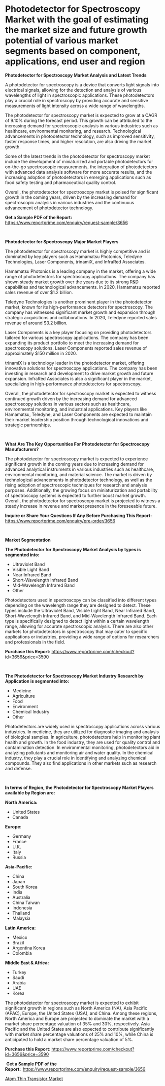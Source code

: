 <p><h1>Photodetector for Spectroscopy Market with the goal of estimating the market size and future growth potential of various market segments based on component, applications, end user and region</h1></p><p><strong>Photodetector for Spectroscopy Market Analysis and Latest Trends</strong></p>
<p><p>A photodetector for spectroscopy is a device that converts light signals into electrical signals, allowing for the detection and analysis of various wavelengths of light in spectroscopic applications. These photodetectors play a crucial role in spectroscopy by providing accurate and sensitive measurements of light intensity across a wide range of wavelengths.</p><p>The photodetector for spectroscopy market is expected to grow at a CAGR of 9.10% during the forecast period. This growth can be attributed to the increasing demand for spectroscopic analysis in various industries such as healthcare, environmental monitoring, and research. Technological advancements in photodetector technology, such as improved sensitivity, faster response times, and higher resolution, are also driving the market growth.</p><p>Some of the latest trends in the photodetector for spectroscopy market include the development of miniaturized and portable photodetectors for on-the-go spectroscopic measurements, the integration of photodetectors with advanced data analysis software for more accurate results, and the increasing adoption of photodetectors in emerging applications such as food safety testing and pharmaceutical quality control.</p><p>Overall, the photodetector for spectroscopy market is poised for significant growth in the coming years, driven by the increasing demand for spectroscopic analysis in various industries and the continuous advancement of photodetector technology.</p></p>
<p><strong>Get a Sample PDF of the Report:&nbsp;</strong> <a href="https://www.reportprime.com/enquiry/request-sample/3656">https://www.reportprime.com/enquiry/request-sample/3656</a></p>
<p>&nbsp;</p>
<p><strong>Photodetector for Spectroscopy Major Market Players</strong></p>
<p><p>The photodetector for spectroscopy market is highly competitive and is dominated by key players such as Hamamatsu Photonics, Teledyne Technologies, Laser Components, trinamiX, and InfraRed Associates.</p><p>Hamamatsu Photonics is a leading company in the market, offering a wide range of photodetectors for spectroscopy applications. The company has shown steady market growth over the years due to its strong R&D capabilities and technological advancements. In 2020, Hamamatsu reported sales revenue of over $1.2 billion.</p><p>Teledyne Technologies is another prominent player in the photodetector market, known for its high-performance detectors for spectroscopy. The company has witnessed significant market growth and expansion through strategic acquisitions and collaborations. In 2020, Teledyne reported sales revenue of around $3.2 billion.</p><p>Laser Components is a key player focusing on providing photodetectors tailored for various spectroscopy applications. The company has been expanding its product portfolio to meet the increasing demand for spectroscopy solutions. Laser Components reported sales revenue of approximately $150 million in 2020.</p><p>trinamiX is a technology leader in the photodetector market, offering innovative solutions for spectroscopy applications. The company has been investing in research and development to drive market growth and future expansion. InfraRed Associates is also a significant player in the market, specializing in high-performance photodetectors for spectroscopy.</p><p>Overall, the photodetector for spectroscopy market is expected to witness continued growth driven by the increasing demand for advanced spectroscopy solutions in various sectors such as healthcare, environmental monitoring, and industrial applications. Key players like Hamamatsu, Teledyne, and Laser Components are expected to maintain their market leadership position through technological innovations and strategic partnerships.</p></p>
<p>&nbsp;</p>
<p><strong>What Are The Key Opportunities For Photodetector for Spectroscopy Manufacturers?</strong></p>
<p><p>The photodetector for spectroscopy market is expected to experience significant growth in the coming years due to increasing demand for advanced analytical instruments in various industries such as healthcare, environmental monitoring, and material science. The market is driven by technological advancements in photodetector technology, as well as the rising adoption of spectroscopic techniques for research and analysis purposes. Additionally, the growing focus on miniaturization and portability of spectroscopy systems is expected to further boost market growth. Overall, the photodetector for spectroscopy market is projected to witness a steady increase in revenue and market presence in the foreseeable future.</p></p>
<p><strong>Inquire or Share Your Questions If Any Before Purchasing This Report:</strong> <a href="https://www.reportprime.com/enquiry/pre-order/3656">https://www.reportprime.com/enquiry/pre-order/3656</a></p>
<p>&nbsp;</p>
<p><strong>Market Segmentation</strong></p>
<p><strong>The Photodetector for Spectroscopy Market Analysis by types is segmented into:</strong></p>
<p><ul><li>Ultraviolet Band</li><li>Visible Light Band</li><li>Near Infrared Band</li><li>Short-Wavelength Infrared Band</li><li>Mid-Wavelength Infrared Band</li><li>Other</li></ul></p>
<p><p>Photodetectors used in spectroscopy can be classified into different types depending on the wavelength range they are designed to detect. These types include the Ultraviolet Band, Visible Light Band, Near Infrared Band, Short-Wavelength Infrared Band, and Mid-Wavelength Infrared Band. Each type is specifically designed to detect light within a certain wavelength range, allowing for accurate spectroscopic analysis. There are also other markets for photodetectors in spectroscopy that may cater to specific applications or industries, providing a wide range of options for researchers and professionals in the field.</p></p>
<p><strong>Purchase this Report:&nbsp;</strong><a href="https://www.reportprime.com/checkout?id=3656&price=3590">https://www.reportprime.com/checkout?id=3656&price=3590</a></p>
<p>&nbsp;</p>
<p><strong>The Photodetector for Spectroscopy Market Industry Research by Application is segmented into:</strong></p>
<p><ul><li>Medicine</li><li>Agriculture</li><li>Food</li><li>Environment</li><li>Chemical Industry</li><li>Other</li></ul></p>
<p><p>Photodetectors are widely used in spectroscopy applications across various industries. In medicine, they are utilized for diagnostic imaging and analysis of biological samples. In agriculture, photodetectors help in monitoring plant health and growth. In the food industry, they are used for quality control and contamination detection. In environmental monitoring, photodetectors aid in analyzing pollutants and monitoring air and water quality. In the chemical industry, they play a crucial role in identifying and analyzing chemical compounds. They also find applications in other markets such as research and defense.</p></p>
<p>&nbsp;</p>
<p><strong>In terms of Region, the Photodetector for Spectroscopy Market Players available by Region are:</strong></p>
<p>
    <p> <strong> North America: </strong>
        <ul>
            <li>United States</li>
            <li>Canada</li>
        </ul>
        </p> 
    <p> <strong> Europe: </strong>
        <ul>
            <li>Germany</li>
            <li>France</li>
            <li>U.K.</li>
            <li>Italy</li>
            <li>Russia</li>
        </ul>
        </p> 
    <p> <strong> Asia-Pacific: </strong>
        <ul>
            <li>China</li>
            <li>Japan</li>
            <li>South Korea</li>
            <li>India</li>
            <li>Australia</li>
            <li>China Taiwan</li>
            <li>Indonesia</li>
            <li>Thailand</li>
            <li>Malaysia</li>
        </ul>
        </p> 
    <p> <strong> Latin America: </strong>
        <ul>
            <li>Mexico</li>
            <li>Brazil</li>
            <li>Argentina Korea</li>
            <li>Colombia</li>
        </ul>
        </p> 
    <p> <strong> Middle East & Africa: </strong>
        <ul>
            <li>Turkey</li>
            <li>Saudi</li>
            <li>Arabia</li>
            <li>UAE</li>
            <li>Korea</li>
        </ul>
    </p>
    </p>
<p><p>The photodetector for spectroscopy market is expected to exhibit significant growth in regions such as North America (NA), Asia Pacific (APAC), Europe, the United States (USA), and China. Among these regions, North America and Europe are projected to dominate the market with a market share percentage valuation of 35% and 30%, respectively. Asia Pacific and the United States are also expected to contribute significantly with market share percentage valuations of 25% and 10%, while China is anticipated to hold a market share percentage valuation of 5%.</p></p>
<p><strong>Purchase this Report: </strong><a href="https://www.reportprime.com/checkout?id=3656&price=3590">https://www.reportprime.com/checkout?id=3656&price=3590</a></p>
<p>&nbsp;<strong>Get a Sample PDF of the Report:&nbsp;&nbsp;</strong><a href="https://www.reportprime.com/enquiry/request-sample/3656">https://www.reportprime.com/enquiry/request-sample/3656</a></p>
<p><strong></strong></p>
<p><p><a href="https://github.com/YashRP12/Market-Research-Report-List-4/blob/main/atom-thin-transistor-market.md">Atom Thin Transistor Market</a></p></p>